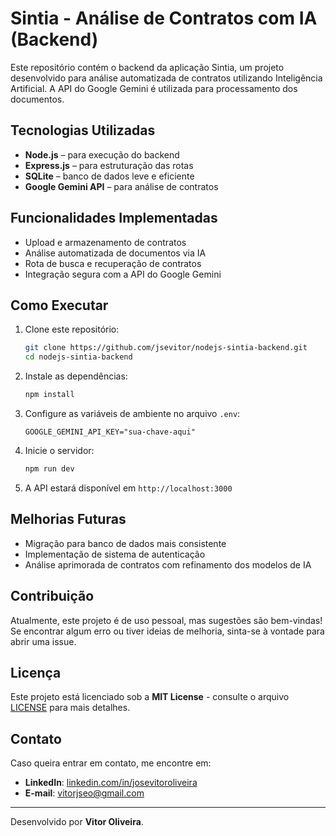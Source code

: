 # Sintia - Análise de Contratos com IA (Backend)

Este repositório contém o backend da aplicação Sintia, um projeto desenvolvido para análise automatizada de contratos utilizando Inteligência Artificial. A API do Google Gemini é utilizada para processamento dos documentos.

## Tecnologias Utilizadas

- **Node.js** – para execução do backend
- **Express.js** – para estruturação das rotas
- **SQLite** – banco de dados leve e eficiente
- **Google Gemini API** – para análise de contratos

## Funcionalidades Implementadas

- Upload e armazenamento de contratos
- Análise automatizada de documentos via IA
- Rota de busca e recuperação de contratos
- Integração segura com a API do Google Gemini

## Como Executar

1. Clone este repositório:
   ```bash
   git clone https://github.com/jsevitor/nodejs-sintia-backend.git
   cd nodejs-sintia-backend
   ```
2. Instale as dependências:
   ```bash
   npm install
   ```
3. Configure as variáveis de ambiente no arquivo `.env`:
   ```env
   GOOGLE_GEMINI_API_KEY="sua-chave-aqui"
   ```
4. Inicie o servidor:
   ```bash
   npm run dev
   ```
5. A API estará disponível em `http://localhost:3000`

## Melhorias Futuras

- Migração para banco de dados mais consistente
- Implementação de sistema de autenticação
- Análise aprimorada de contratos com refinamento dos modelos de IA

## Contribuição

Atualmente, este projeto é de uso pessoal, mas sugestões são bem-vindas! Se encontrar algum erro ou tiver ideias de melhoria, sinta-se à vontade para abrir uma issue.

## Licença

Este projeto está licenciado sob a **MIT License** - consulte o arquivo [LICENSE](LICENSE) para mais detalhes.

## Contato

Caso queira entrar em contato, me encontre em:

- **LinkedIn**: [linkedin.com/in/josevitoroliveira](https://linkedin.com/in/josevitoroliveira)
- **E-mail**: [vitorjseo@gmail.com](mailto:vitorjseo@gmail.com)

---
Desenvolvido por **Vitor Oliveira**.

